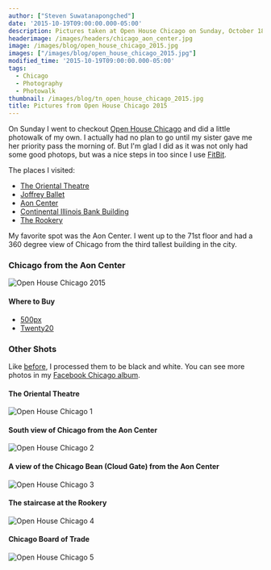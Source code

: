 ```yaml
---
author: ["Steven Suwatanapongched"]
date: '2015-10-19T09:00:00.000-05:00'
description: Pictures taken at Open House Chicago on Sunday, October 18, 2015.
headerimage: /images/headers/chicago_aon_center.jpg
image: /images/blog/open_house_chicago_2015.jpg
images: ["/images/blog/open_house_chicago_2015.jpg"]
modified_time: '2015-10-19T09:00:00.000-05:00'
tags:
  - Chicago
  - Photography
  - Photowalk
thumbnail: /images/blog/tn_open_house_chicago_2015.jpg
title: Pictures from Open House Chicago 2015
---
```



On Sunday I went to checkout [Open House Chicago](http://openhousechicago.org) and did a little photowalk of my own. I actually had no plan to go until my sister gave me her priority pass the morning of. But I'm glad I did as it was not only had some good photops, but was a nice steps in too since I use [FitBit](https://www.fitbit.com/).

The places I visited:

* [The Oriental Theatre](https://en.wikipedia.org/wiki/Oriental_Theatre_%28Chicago%29)
* [Joffrey Ballet](http://www.joffrey.org/)
* [Aon Center](http://www.aoncenter.info/toc.cfm)
* [Continental Illinois Bank Building](https://en.wikipedia.org/wiki/Continental_Illinois)
* [The Rookery](http://therookerybuilding.com/)

My favorite spot was the Aon Center. I went up to the 71st floor and had a 360 degree view of Chicago from the third tallest building in the city.

### Chicago from the Aon Center

![Open House Chicago 2015](/images/blog/open_house_chicago_2015.jpg)

#### Where to Buy

* [500px](https://500px.com/photo/125757581/chicago-from-aon-center-by-steven-suwatanapongched?ctx_page=1&from=user&user_id=747967)
* [Twenty20](https://www.twenty20.com/photos/9022bef8-41ba-4aa3-8215-d62089736075)

### Other Shots

Like [before](/2015/09/adams-wabash-cta-station), I processed them to be black and white. You can see more photos in my [Facebook Chicago album](https://www.facebook.com/media/set/?set=a.951834838214874.1073741896.408588035872893&type=3).

#### The Oriental Theatre

![Open House Chicago 1](/images/blog/open_house_chicago_2015_01.jpg)

#### South view of Chicago from the Aon Center

![Open House Chicago 2](/images/blog/open_house_chicago_2015_02.jpg)

#### A view of the Chicago Bean (Cloud Gate) from the Aon Center

![Open House Chicago 3](/images/blog/open_house_chicago_2015_03.jpg)

#### The staircase at the Rookery

![Open House Chicago 4](/images/blog/open_house_chicago_2015_04.jpg)

#### Chicago Board of Trade

![Open House Chicago 5](/images/blog/open_house_chicago_2015_05.jpg)